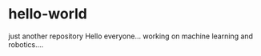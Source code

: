 # hello-world
just another repository
Hello everyone...
working on machine learning and robotics....
